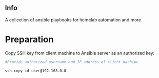 ## Info

A collection of ansible playbooks for homelab automation and more

# Preparation

Copy SSH key from client machine to Ansible server as an authorized key:

```bash
#Provide authorized username and IP address of client machine

ssh-copy-id user@192.168.0.0
```
